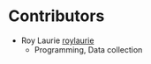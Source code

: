 Contributors
===============================================================================

- Roy Laurie [roylaurie](https://github.com/roylaurie)
  + Programming, Data collection

